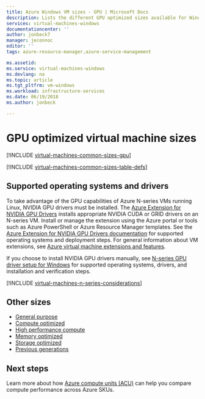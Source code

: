 ```yaml
---
title: Azure Windows VM sizes - GPU | Microsoft Docs
description: Lists the different GPU optimized sizes available for Windows virtual machines in Azure. Lists information about the number of vCPUs, data disks and NICs as well as storage throughput and network bandwidth for sizes in this series.
services: virtual-machines-windows
documentationcenter: ''
author: jonbeck7
manager: jeconnoc
editor: ''
tags: azure-resource-manager,azure-service-management

ms.assetid: 
ms.service: virtual-machines-windows
ms.devlang: na
ms.topic: article
ms.tgt_pltfrm: vm-windows
ms.workload: infrastructure-services
ms.date: 06/19/2018
ms.author: jonbeck

---
```


# GPU optimized virtual machine sizes

[!INCLUDE [virtual-machines-common-sizes-gpu](../../../includes/virtual-machines-common-sizes-gpu.md)]

[!INCLUDE [virtual-machines-common-sizes-table-defs](../../../includes/virtual-machines-common-sizes-table-defs.md)]

## Supported operating systems and drivers

To take advantage of the GPU capabilities of Azure N-series VMs running Linux, NVIDIA GPU drivers must be installed. The [Azure Extension for NVIDIA GPU Drivers](https://docs.microsoft.com/azure/virtual-machines/extensions/hpccompute-gpu-linux) installs appropriate NVIDIA CUDA or GRID drivers on an N-series VM. Install or manage the extension using the Azure portal or tools such as Azure PowerShell or Azure Resource Manager templates. See the [Azure Extension for NVIDIA GPU Drivers documentation](https://docs.microsoft.com/azure/virtual-machines/extensions/hpccompute-gpu-windows) for supported operating systems and deployment steps. For general information about VM extensions, see [Azure virtual machine extensions and features](../extensions/overview.md).

If you choose to install NVIDIA GPU drivers manually, see [N-series GPU driver setup for Windows](n-series-driver-setup.md) for supported operating systems, drivers, and installation and verification steps.

[!INCLUDE [virtual-machines-n-series-considerations](../../../includes/virtual-machines-n-series-considerations.md)]

## Other sizes
- [General purpose](sizes-general.md)
- [Compute optimized](sizes-compute.md)
- [High performance compute](sizes-hpc.md)
- [Memory optimized](sizes-memory.md)
- [Storage optimized](sizes-storage.md)
- [Previous generations](sizes-previous-gen.md)

## Next steps
Learn more about how [Azure compute units (ACU)](acu.md) can help you compare compute performance across Azure SKUs.

